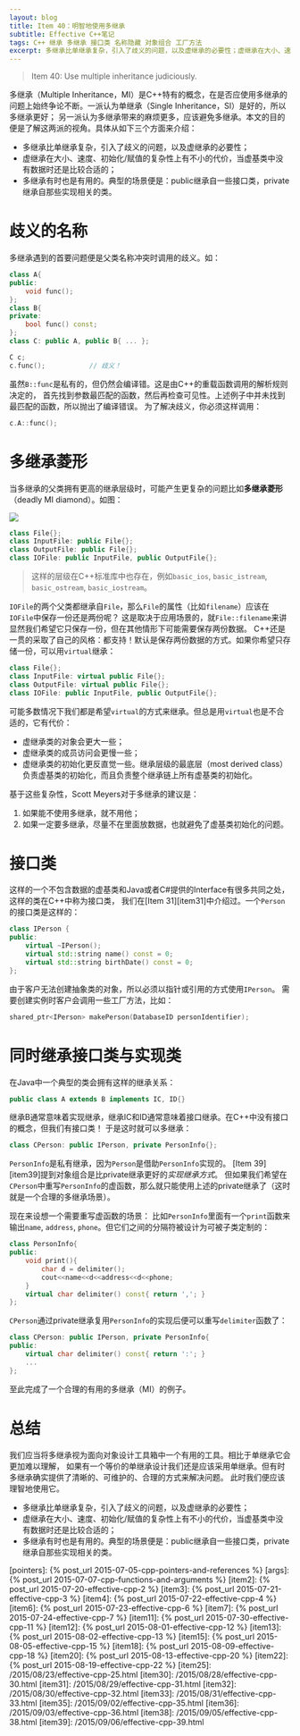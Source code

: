 ```yaml
---
layout: blog
title: Item 40：明智地使用多继承
subtitle: Effective C++笔记 
tags: C++ 继承 多继承 接口类 名称隐藏 对象组合 工厂方法
excerpt: 多继承比单继承复杂，引入了歧义的问题，以及虚继承的必要性；虚继承在大小、速度、初始化/赋值的复杂性上有不小的代价，当虚基类中没有数据时还是比较合适的；多继承有时也是有用的。典型的场景便是：public继承自一些接口类，private继承自那些实现相关的类。
---
```


> Item 40: Use multiple inheritance judiciously.

多继承（Multiple Inheritance，MI）是C++特有的概念，在是否应使用多继承的问题上始终争论不断。一派认为单继承（Single Inheritance，SI）是好的，所以多继承更好；
另一派认为多继承带来的麻烦更多，应该避免多继承。本文的目的便是了解这两派的视角。具体从如下三个方面来介绍：

* 多继承比单继承复杂，引入了歧义的问题，以及虚继承的必要性；
* 虚继承在大小、速度、初始化/赋值的复杂性上有不小的代价，当虚基类中没有数据时还是比较合适的；
* 多继承有时也是有用的。典型的场景便是：public继承自一些接口类，private继承自那些实现相关的类。

<!--more-->

# 歧义的名称

多继承遇到的首要问题便是父类名称冲突时调用的歧义。如：

```cpp
class A{
public:
    void func();
};
class B{
private:
    bool func() const;
};
class C: public A, public B{ ... };

C c;
c.func();           // 歧义！
```

虽然`B::func`是私有的，但仍然会编译错。这是由C++的重载函数调用的解析规则决定的，
首先找到参数最匹配的函数，然后再检查可见性。上述例子中并未找到最匹配的函数，所以抛出了编译错误。
为了解决歧义，你必须这样调用：

```cpp
c.A::func();
```

# 多继承菱形

当多继承的父类拥有更高的继承层级时，可能产生更复杂的问题比如**多继承菱形**（deadly MI diamond）。如图：

![][dmd]

```cpp
class File{};
class InputFile: public File{};
class OutputFile: public File{};
class IOFile: public InputFile, public OutputFile{};
```

> 这样的层级在C++标准库中也存在，例如`basic_ios`, `basic_istream`, `basic_ostream`, `basic_iostream`。

`IOFile`的两个父类都继承自`File`，那么`File`的属性（比如`filename`）应该在`IOFile`中保存一份还是两份呢？
这是取决于应用场景的，就`File::filename`来讲显然我们希望它只保存一份，但在其他情形下可能需要保存两份数据。
C++还是一贯的采取了自己的风格：都支持！默认是保存两份数据的方式。如果你希望只存储一份，可以用`virtual`继承：

```cpp
class File{};
class InputFile: virtual public File{};
class OutputFile: virtual public File{};
class IOFile: public InputFile, public OutputFile{};
```

可能多数情况下我们都是希望`virtual`的方式来继承。但总是用`virtual`也是不合适的，它有代价：

* 虚继承类的对象会更大一些；
* 虚继承类的成员访问会更慢一些；
* 虚继承类的初始化更反直觉一些。继承层级的最底层（most derived class）负责虚基类的初始化，而且负责整个继承链上所有虚基类的初始化。

基于这些复杂性，Scott Meyers对于多继承的建议是：

1. 如果能不使用多继承，就不用他；
2. 如果一定要多继承，尽量不在里面放数据，也就避免了虚基类初始化的问题。

# 接口类

这样的一个不包含数据的虚基类和Java或者C#提供的Interface有很多共同之处，这样的类在C++中称为接口类，
我们在[Item 31][item31]中介绍过。一个`Person`的接口类是这样的：

```cpp
class IPerson {
public:
    virtual ~IPerson();
    virtual std::string name() const = 0;
    virtual std::string birthDate() const = 0;
};
```

由于客户无法创建抽象类的对象，所以必须以指针或引用的方式使用`IPerson`。
需要创建实例时客户会调用一些工厂方法，比如：

```cpp
shared_ptr<IPerson> makePerson(DatabaseID personIdentifier);
```

# 同时继承接口类与实现类

在Java中一个典型的类会拥有这样的继承关系：

```java
public class A extends B implements IC, ID{}
```

继承B通常意味着实现继承，继承IC和ID通常意味着接口继承。在C++中没有接口的概念，但我们有接口类！
于是这时就可以多继承：

```cpp
class CPerson: public IPerson, private PersonInfo{};
```

`PersonInfo`是私有继承，因为`Person`是借助`PersonInfo`实现的。
[Item 39][item39]提到对象组合是比private继承更好的*实现继承方式*。
但如果我们希望在`CPerson`中重写`PersonInfo`的虚函数，那么就只能使用上述的private继承了（这时就是一个合理的多继承场景）。

现在来设想一个需要重写虚函数的场景：
比如`PersonInfo`里面有一个`print`函数来输出`name`, `address`, `phone`。但它们之间的分隔符被设计为可被子类定制的：

```cpp
class PersonInfo{
public:
    void print(){
        char d = delimiter();
        cout<<name<<d<<address<<d<<phone;
    }
    virtual char delimiter() const{ return ','; }
};
```

`CPerson`通过private继承复用`PersonInfo`的实现后便可以重写`delimiter`函数了：

```cpp
class CPerson: public IPerson, private PersonInfo{
public:
    virtual char delimiter() const{ return ':'; }
    ...
};
```

至此完成了一个合理的有用的多继承（MI）的例子。

# 总结

我们应当将多继承视为面向对象设计工具箱中一个有用的工具。相比于单继承它会更加难以理解，
如果有一个等价的单继承设计我们还是应该采用单继承。但有时多继承确实提供了清晰的、可维护的、合理的方式来解决问题。
此时我们便应该理智地使用它。

* 多继承比单继承复杂，引入了歧义的问题，以及虚继承的必要性；
* 虚继承在大小、速度、初始化/赋值的复杂性上有不小的代价，当虚基类中没有数据时还是比较合适的；
* 多继承有时也是有用的。典型的场景便是：public继承自一些接口类，private继承自那些实现相关的类。

[dmd]: /assets/img/blog/effective-cpp/dmd.png
[strategy-pattern]: /assets/img/blog/effective-cpp/strategy-pattern@2x.png
[pointers]: {% post_url 2015-07-05-cpp-pointers-and-references %}
[args]: {% post_url 2015-07-07-cpp-functions-and-arguments %}
[item2]: {% post_url 2015-07-20-effective-cpp-2 %}
[item3]: {% post_url 2015-07-21-effective-cpp-3 %}
[item4]: {% post_url 2015-07-22-effective-cpp-4 %}
[item6]: {% post_url 2015-07-23-effective-cpp-6 %}
[item7]: {% post_url 2015-07-24-effective-cpp-7 %}
[item11]: {% post_url 2015-07-30-effective-cpp-11 %}
[item12]: {% post_url 2015-08-01-effective-cpp-12 %}
[item13]: {% post_url 2015-08-02-effective-cpp-13 %}
[item15]: {% post_url 2015-08-05-effective-cpp-15 %}
[item18]: {% post_url 2015-08-09-effective-cpp-18 %}
[item20]: {% post_url 2015-08-13-effective-cpp-20 %}
[item22]: {% post_url 2015-08-19-effective-cpp-22 %}
[item25]: /2015/08/23/effective-cpp-25.html
[item30]: /2015/08/28/effective-cpp-30.html
[item31]: /2015/08/29/effective-cpp-31.html
[item32]: /2015/08/30/effective-cpp-32.html
[item33]: /2015/08/31/effective-cpp-33.html
[item35]: /2015/09/02/effective-cpp-35.html
[item36]: /2015/09/03/effective-cpp-36.html
[item38]: /2015/09/05/effective-cpp-38.html
[item39]: /2015/09/06/effective-cpp-39.html
